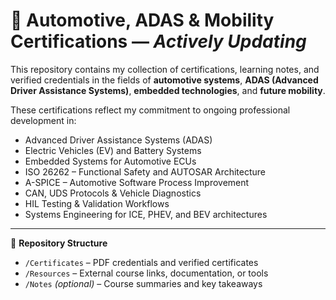 # 🚗 Automotive, ADAS & Mobility Certifications — *Actively Updating*

This repository contains my collection of certifications, learning notes, and verified credentials in the fields of **automotive systems**, **ADAS (Advanced Driver Assistance Systems)**, **embedded technologies**, and **future mobility**.

These certifications reflect my commitment to ongoing professional development in:

- Advanced Driver Assistance Systems (ADAS)
- Electric Vehicles (EV) and Battery Systems
- Embedded Systems for Automotive ECUs
- ISO 26262 – Functional Safety and AUTOSAR Architecture
- A-SPICE – Automotive Software Process Improvement
- CAN, UDS Protocols & Vehicle Diagnostics
- HIL Testing & Validation Workflows
- Systems Engineering for ICE, PHEV, and BEV architectures

---

📂 **Repository Structure**

- `/Certificates` – PDF credentials and verified certificates  
- `/Resources` – External course links, documentation, or tools  
- `/Notes` *(optional)* – Course summaries and key takeaways
